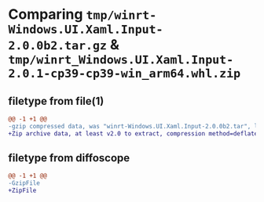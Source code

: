 # Comparing `tmp/winrt-Windows.UI.Xaml.Input-2.0.0b2.tar.gz` & `tmp/winrt_Windows.UI.Xaml.Input-2.0.1-cp39-cp39-win_arm64.whl.zip`

## filetype from file(1)

```diff
@@ -1 +1 @@
-gzip compressed data, was "winrt-Windows.UI.Xaml.Input-2.0.0b2.tar", last modified: Sat Dec  2 18:27:37 2023, max compression
+Zip archive data, at least v2.0 to extract, compression method=deflate
```

## filetype from diffoscope

```diff
@@ -1 +1 @@
-GzipFile
+ZipFile
```

